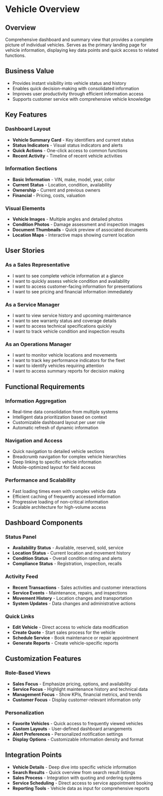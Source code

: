 # Vehicle Overview

## Overview
Comprehensive dashboard and summary view that provides a complete picture of individual vehicles. Serves as the primary landing page for vehicle information, displaying key data points and quick access to related functions.

## Business Value
- Provides instant visibility into vehicle status and history
- Enables quick decision-making with consolidated information
- Improves user productivity through efficient information access
- Supports customer service with comprehensive vehicle knowledge

## Key Features

### Dashboard Layout
- **Vehicle Summary Card** - Key identifiers and current status
- **Status Indicators** - Visual status indicators and alerts
- **Quick Actions** - One-click access to common functions
- **Recent Activity** - Timeline of recent vehicle activities

### Information Sections
- **Basic Information** - VIN, make, model, year, color
- **Current Status** - Location, condition, availability
- **Ownership** - Current and previous owners
- **Financial** - Pricing, costs, valuation

### Visual Elements
- **Vehicle Images** - Multiple angles and detailed photos
- **Condition Photos** - Damage assessment and inspection images
- **Document Thumbnails** - Quick preview of associated documents
- **Location Maps** - Interactive maps showing current location

## User Stories

### As a Sales Representative
- I want to see complete vehicle information at a glance
- I want to quickly assess vehicle condition and availability
- I want to access customer-facing information for presentations
- I want to see pricing and financial information immediately

### As a Service Manager
- I want to view service history and upcoming maintenance
- I want to see warranty status and coverage details
- I want to access technical specifications quickly
- I want to track vehicle condition and inspection results

### As an Operations Manager
- I want to monitor vehicle locations and movements
- I want to track key performance indicators for the fleet
- I want to identify vehicles requiring attention
- I want to access summary reports for decision making

## Functional Requirements

### Information Aggregation
- Real-time data consolidation from multiple systems
- Intelligent data prioritization based on context
- Customizable dashboard layout per user role
- Automatic refresh of dynamic information

### Navigation and Access
- Quick navigation to detailed vehicle sections
- Breadcrumb navigation for complex vehicle hierarchies
- Deep linking to specific vehicle information
- Mobile-optimized layout for field access

### Performance and Scalability
- Fast loading times even with complex vehicle data
- Efficient caching of frequently accessed information
- Progressive loading of non-critical information
- Scalable architecture for high-volume access

## Dashboard Components

### Status Panel
- **Availability Status** - Available, reserved, sold, service
- **Location Status** - Current location and movement history
- **Condition Status** - Overall condition rating and alerts
- **Compliance Status** - Registration, inspection, recalls

### Activity Feed
- **Recent Transactions** - Sales activities and customer interactions
- **Service Events** - Maintenance, repairs, and inspections
- **Movement History** - Location changes and transportation
- **System Updates** - Data changes and administrative actions

### Quick Links
- **Edit Vehicle** - Direct access to vehicle data modification
- **Create Quote** - Start sales process for the vehicle
- **Schedule Service** - Book maintenance or repair appointment
- **Generate Reports** - Create vehicle-specific reports

## Customization Features

### Role-Based Views
- **Sales Focus** - Emphasize pricing, options, and availability
- **Service Focus** - Highlight maintenance history and technical data
- **Management Focus** - Show KPIs, financial metrics, and trends
- **Customer Focus** - Display customer-relevant information only

### Personalization
- **Favorite Vehicles** - Quick access to frequently viewed vehicles
- **Custom Layouts** - User-defined dashboard arrangements
- **Alert Preferences** - Personalized notification settings
- **Display Options** - Customizable information density and format

## Integration Points
- **Vehicle Details** - Deep dive into specific vehicle information
- **Search Results** - Quick overview from search result listings
- **Sales Process** - Integration with quoting and ordering systems
- **Service Scheduling** - Direct access to service appointment booking
- **Reporting Tools** - Vehicle data as input for comprehensive reports